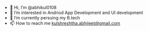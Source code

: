 - 👋 Hi, I’m @abhikul0108
- 👀 I’m interested in Andriod App Development and UI development
- 🌱 I’m currently persuing my B.tech
- 📫 How to reach me kulshreshtha.abhijeet@gmail.com

<!---
abhikul0108/abhikul0108 is a ✨ special ✨ repository because its `README.md` (this file) appears on your GitHub profile.
You can click the Preview link to take a look at your changes.
--->
